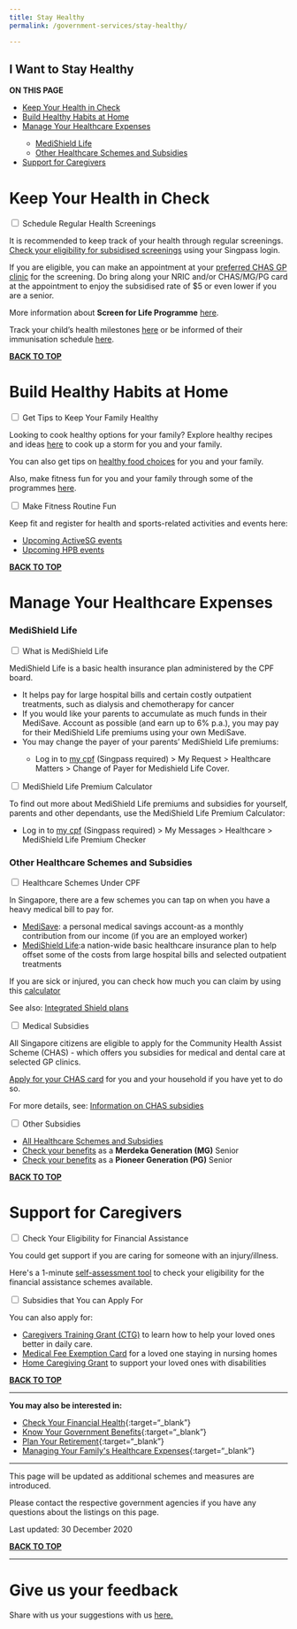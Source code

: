 ```yaml
---
title: Stay Healthy
permalink: /government-services/stay-healthy/

---
```


## <a name="top"></a>I Want to Stay Healthy

<div id="toc_container">
<p class="toc_title"><b>ON THIS PAGE</b></p>
<ul class="toc_list">
  <li><a href="#health">Keep Your Health in Check</a></li>
  <li><a href="#habits">Build Healthy Habits at Home</a></li>
  <li><a href="#expenses">Manage Your Healthcare Expenses</a></li>
  <ul>
    <li><a href="#medishield">MediShield Life</a></li>
    <li><a href="#schemes">Other Healthcare Schemes and Subsidies</a></li>
  </ul>
  <li><a href="#caregivers">Support for Caregivers</a></li>
</ul>
</div>

# <a name="health"></a>Keep Your Health in Check 

<div class="accordion">
  <div class="tabs">
 <div class="tab">
      <input type="checkbox" id="screen">
      <label class="tab-label" for="screen">Schedule Regular Health Screenings</label>
      <div class="tab-content">
    <p>It is recommended to keep track of your health through regular screenings. <a href="https://eservices.healthhub.sg/PersonalHealth/ScreeningEligibility" target="_blank">Check your eligibility for subsidised screenings</a> using your Singpass login.</p>
    <p>If you are eligible, you can make an appointment at your <a href="https://www.chas.sg/clinic_locator.aspx?id=90" target="_blank">preferred CHAS GP clinic</a> for the screening. Do bring along your NRIC and/or CHAS/MG/PG card at the appointment to enjoy the subsidised rate of $5 or even lower if you are a senior.</p>
    <p>More information about <b>Screen for Life Programme</b> <a href="https://www.healthhub.sg/programmes/61/Screen_for_Life#faqs" target="_blank">here</a>.</p>
    <p>Track your child’s health milestones <a href="https://www.healthhub.sg/programmes/125/children-health-ehb" target="_blank">here</a> or be informed of their immunisation schedule <a href="https://www.nir.hpb.gov.sg/nirp/eservices/immunisationSchedule" target="_blank">here</a>.</p>
</div>
</div>
</div>
</div>

[**BACK TO TOP**](#top)


# <a name="habits"></a>Build Healthy Habits at Home
<div class="accordion">
<div class="tabs">
 <div class="tab">
      <input type="checkbox" id="tips">
      <label class="tab-label" for="tips">Get Tips to Keep Your Family Healthy</label>
      <div class="tab-content">    
    <p>Looking to cook healthy options for your family? Explore healthy recipes and ideas <a href="https://www.healthhub.sg/programmes/54/recipes" target="_blank">here</a> to cook up a storm for you and your family.</p>
    <p>You can also get tips on <a href="https://www.healthhub.sg/live-healthy?category=Food-Nutrition" target="_blank">healthy food choices</a> for you and your family.</p> 
    <p>Also, make fitness fun for you and your family through some of the programmes <a href="https://www.healthhub.sg/programmes/170/StayWell#resources" target="_blank">here</a>.</p>
  </div>
</div>
 <div class="tab">
      <input type="checkbox" id="routine">
      <label class="tab-label" for="routine">Make Fitness Routine Fun</label>
      <div class="tab-content">
    <p>Keep fit and register for health and sports-related activities and events here:</p>
    <ul>
    <li><a href="https://www.myactivesg.com/Whats-On" target="_blank">Upcoming ActiveSG events</a></li>
    <li><a href="https://www.healthhub.sg/events" target="_blank">Upcoming HPB events</a></li>
    </ul>
</div>
</div>
</div>
</div>

[**BACK TO TOP**](#top)


# <a name="expenses"></a> Manage Your Healthcare Expenses
<div class="accordion">
<div class="tabs">
    <h3 id="medishield">MediShield Life</h3>
      <div class="tab">
      <input type="checkbox" id="medishield-101">
      <label class="tab-label" for="medishield-101">What is MediShield Life</label>
      <div class="tab-content">
    <p>MediShield Life is a basic health insurance plan administered by the CPF board.</p>
  <ul>
    <li>It helps pay for large hospital bills and certain costly outpatient treatments, such as dialysis and chemotherapy for cancer</li>
    <li>If you would like your parents to accumulate as much funds in their MediSave.
Account as possible (and earn up to 6% p.a.), you may pay for their MediShield Life premiums using your own MediSave.</li>
    <li>You may change the payer of your parents’ MediShield Life premiums:</li>
              <ul class="sub-bullet">
<li> Log in to <a target="_blank" href="https://www.cpf.gov.sg/members">my cpf</a> (Singpass required) > My Request > Healthcare Matters > Change of Payer for Medishield Life Cover.</li></ul>
  </ul>
      </div>
    </div>
      <div class="tab">
      <input type="checkbox" id="shield-calc">
      <label class="tab-label" for="shield-calc">MediShield Life Premium Calculator</label>
      <div class="tab-content">
      <p>To find out more about MediShield Life premiums and subsidies for yourself, parents and other dependants, use the MediShield Life Premium Calculator:</p>
    <ul>
      <li>Log in to <a target="_blank" href="https://www.cpf.gov.sg/members">my cpf</a> (Singpass required) > My Messages > Healthcare > MediShield Life Premium Checker</li>
    </ul>
     </div>
    </div>
  <h3 id="schemes">Other Healthcare Schemes and Subsidies</h3>
      <div class="tab">
      <input type="checkbox" id="cpf">
      <label class="tab-label" for="cpf">Healthcare Schemes Under CPF</label>
      <div class="tab-content">
    <p>In Singapore, there are a few schemes you can tap on when you have a heavy medical bill to pay for.</p>
    <ul>
    <li> <a href="https://www.moh.gov.sg/docs/librariesprovider5/schemes-subsidies/medisave/medisave_booklet_b5_complete_fa_rev2_path.pdf" target="_blank">MediSave</a>: a personal medical savings account-as a monthly contribution from our income (if you are an employed worker)</li>
    <li> <a href="https://www.moh.gov.sg/cost-financing/healthcare-schemes-subsidies/medishield-life" target="_blank">MediShield Life</a>:a nation-wide basic healthcare insurance plan to help offset some of the costs from large hospital bills and selected outpatient treatments</li>
    </ul>
    <p>If you are sick or injured, you can check how much you can claim by using this <a href="https://www.cpf.gov.sg/eSvc/Web/Schemes/MedisaveCalculator/Step1" target="_blank">calculator</a></p>
    <p>See also: <a href="https://www.healthhub.sg/a-z/costs-and-financing/31/integrated-shield-plans-ips" target="_blank">Integrated Shield plans</a></p>
  </div>
</div>
  <div class="tab">
      <input type="checkbox" id="subsidies">
      <label class="tab-label" for="subsidies">Medical Subsidies</label>
      <div class="tab-content">
    <p>All Singapore citizens are eligible to apply for the Community Health Assist Scheme (CHAS) - which offers you subsidies for medical and dental care at selected GP clinics.</p>
    <p><a href="http://www.chas.sg/apply/" target="_blank">Apply for your CHAS card</a> for you and your household if you have yet to do so.</p>
    <p>For more details, see: <a href="https://www.chas.sg/content.aspx?id=636" target="_blank">Information on CHAS subsidies</a></p>
  </div>
</div>
  <div class="tab">
      <input type="checkbox" id="others">
      <label class="tab-label" for="others">Other Subsidies</label>
      <div class="tab-content">
    <ul>
      <li> <a href="https://www.moh.gov.sg/cost-financing/healthcare-schemes-subsidies" target="_blank">All Healthcare Schemes and Subsidies</a></li>
      <li> <a href="https://www.merdekageneration.sg/en/benefits" target="_blank">Check your benefits</a> as a <b>Merdeka Generation (MG)</b> Senior</li>
      <li> <a href="https://www.pioneers.sg/en-sg/Materials/PG%20Subsidy%20Table%20for%20outpatient%20care.pdf" target="_blank">Check your benefits</a> as a <b>Pioneer Generation (PG)</b> Senior</li>
    </ul>
  </div>
</div>
</div>
</div>

[**BACK TO TOP**](#top)


# <a name="caregivers"></a> Support for Caregivers
<div class="accordion">
<div class="tabs">
      <div class="tab">
      <input type="checkbox" id="eligibility">
      <label class="tab-label" for="eligibility">Check Your Eligibility for Financial Assistance</label>
      <div class="tab-content">
    <p>You could get support if you are caring for someone with an injury/illness.</p>
    <p>Here's a 1-minute <a href="https://www.aic.sg/financial-assistance/self-assessment-tool" target="_blank">self-assessment tool</a> to check your eligibility for the financial assistance schemes available.</p>
  </div>
</div>
 <div class="tab">
      <input type="checkbox" id="apply">
      <label class="tab-label" for="apply">Subsidies that You can Apply For</label>
      <div class="tab-content">
    <p>You can also apply for: </p>
  <ul>
    <li> <a href="https://www.aic.sg/financial-assistance/caregivers-training-grant" target="_blank">Caregivers Training Grant (CTG)</a> to learn how to help your loved ones better in daily care.</li>
    <li> <a href="https://www.aic.sg/financial-assistance/medical-fee-exemption-card" target="_blank"> Medical Fee Exemption Card</a> for a loved one staying in nursing homes</li>
    <li><a href="https://www.aic.sg/financial-assistance/home-caregiving-grant" target="_blank">Home Caregiving Grant</a> to support your loved ones with disabilities</li>
  </ul>
</div>
</div>
</div>
</div>

[**BACK TO TOP**](#top)

---------------------------------------
**You may also be interested in:**

- [Check Your Financial Health](https://www.moneysense.gov.sg/financial-health-check-v2){:target=“_blank”}
- [Know Your Government Benefits](/government-services/govt-benefits/){:target=“_blank”}
- [Plan Your Retirement](/government-services/retirement/){:target=“_blank”}
- [Managing Your Family's Healthcare Expenses](/government-services/stay-healthy/#expenses){:target=“_blank”}

---------------------------------------

This page will be updated as additional schemes and measures are introduced.

Please contact the respective government agencies if you have any questions about the listings on this page.  

Last updated: 30 December 2020
 
[**BACK TO TOP**](#top)

<hr>

# Give us your feedback

Share with us your suggestions with us <a href="https://form.gov.sg/5ed0995e42ee5f00110e10cc" target="_blank">here.</a>